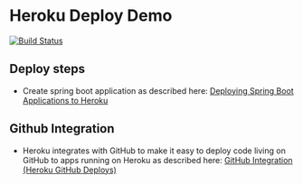 # Heroku Deploy Demo

[![Build Status](https://travis-ci.org/LangInteger/lang_poetry.svg?branch=master)](https://travis-ci.org/LangInteger/lang_poetry)

## Deploy steps

- Create spring boot application as described here: [Deploying Spring Boot Applications to Heroku](https://devcenter.heroku.com/articles/deploying-spring-boot-apps-to-heroku) 

## Github Integration

- Heroku integrates with GitHub to make it easy to deploy code living on GitHub to apps running on Heroku as described here: [GitHub Integration (Heroku GitHub Deploys)](https://devcenter.heroku.com/articles/github-integration)

